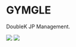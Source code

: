 # GYMGLE
DoubleK JP Management.


<img src="https://capsule-render.vercel.app/api?type=waving&color=BDBDC8&height=150&section=header&text=GYMGLE&fontSize=32" />
<img src="https://capsule-render.vercel.app/api?type=모양&color=색상코드&height=높이&section=header&text=텍스트&fontSize=텍스트크기" />

